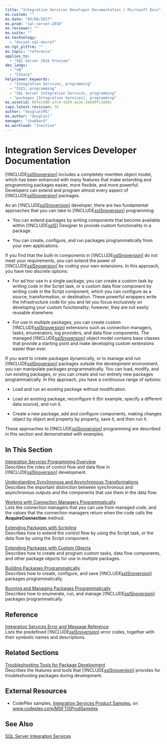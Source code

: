 ```yaml
---
title: "Integration Services Developer Documentation | Microsoft Docs"
ms.custom: ""
ms.date: "03/06/2017"
ms.prod: "sql-server-2016"
ms.reviewer: ""
ms.suite: ""
ms.technology: 
  - "docset-sql-devref"
ms.tgt_pltfrm: ""
ms.topic: "reference"
applies_to: 
  - "SQL Server 2016 Preview"
dev_langs: 
  - "VB"
  - "CSharp"
helpviewer_keywords: 
  - "Integration Services, programming"
  - "SSIS, programming"
  - "SQL Server Integration Services, programming"
  - "packages [Integration Services], programming"
ms.assetid: 60fe148b-a7c4-4289-ae3e-2e949fc1886c
caps.latest.revision: 76
author: "douglaslMS"
ms.author: "douglasl"
manager: "jhubbard"
ms.workload: "Inactive"
---
```

# Integration Services Developer Documentation
  [!INCLUDE[ssISnoversion](../includes/ssisnoversion-md.md)] includes a completely rewritten object model, which has been enhanced with many features that make extending and programming packages easier, more flexible, and more powerful. Developers can extend and program almost every aspect of [!INCLUDE[ssISnoversion](../includes/ssisnoversion-md.md)] packages.  
  
 As an [!INCLUDE[ssISnoversion](../includes/ssisnoversion-md.md)] developer, there are two fundamental approaches that you can take to [!INCLUDE[ssISnoversion](../includes/ssisnoversion-md.md)] programming:  
  
-   You can extend packages by writing components that become available within [!INCLUDE[ssIS](../includes/ssis-md.md)] Designer to provide custom functionality in a package.  
  
-   You can create, configure, and run packages programmatically from your own applications.  
  
 If you find that the built-in components in [!INCLUDE[ssISnoversion](../includes/ssisnoversion-md.md)] do not meet your requirements, you can extend the power of [!INCLUDE[ssISnoversion](../includes/ssisnoversion-md.md)] by coding your own extensions. In this approach, you have two discrete options:  
  
-   For ad hoc use in a single package, you can create a custom task by writing code in the Script task, or a custom data flow component by writing code in the Script component, which you can configure as a source, transformation, or destination. These powerful wrappers write the infrastructure code for you and let you focus exclusively on developing your custom functionality; however, they are not easily reusable elsewhere.  
  
-   For use in multiple packages, you can create custom [!INCLUDE[ssISnoversion](../includes/ssisnoversion-md.md)] extensions such as connection managers, tasks, enumerators, log providers, and data flow components. The managed [!INCLUDE[ssISnoversion](../includes/ssisnoversion-md.md)] object model contains base classes that provide a starting point and make developing custom extensions easier than ever.  
  
 If you want to create packages dynamically, or to manage and run [!INCLUDE[ssISnoversion](../includes/ssisnoversion-md.md)] packages outside the development environment, you can manipulate packages programmatically. You can load, modify, and run existing packages, or you can create and run entirely new packages programmatically. In this approach, you have a continuous range of options:  
  
-   Load and run an existing package without modification.  
  
-   Load an existing package, reconfigure it (for example, specify a different data source), and run it.  
  
-   Create a new package, add and configure components, making changes object by object and property by property, save it, and then run it.  
  
 These approaches to [!INCLUDE[ssISnoversion](../includes/ssisnoversion-md.md)] programming are described in this section and demonstrated with examples.  
  
## In This Section  
 [Integration Services Programming Overview](../integration-services/integration-services-programming-overview.md)  
 Describes the roles of control flow and data flow in [!INCLUDE[ssISnoversion](../includes/ssisnoversion-md.md)] development.  
  
 [Understanding Synchronous and Asynchronous Transformations](../integration-services/understanding-synchronous-and-asynchronous-transformations.md)  
 Describes the important distinction between synchronous and asynchronous outputs and the components that use them in the data flow.  
  
 [Working with Connection Managers Programmatically](../integration-services/working-with-connection-managers-programmatically.md)  
 Lists the connection managers that you can use from managed code, and the values that the connection managers return when the code calls the **AcquireConnection** method.  
  
 [Extending Packages with Scripting](../integration-services/extending-packages-scripting/extending-packages-with-scripting.md)  
 Describes how to extend the control flow by using the Script task, or the data flow by using the Script component.  
  
 [Extending Packages with Custom Objects](../integration-services/extending-packages-custom-objects/extending-packages-with-custom-objects.md)  
 Describes how to create and program custom tasks, data flow components, and other package objects for use in multiple packages.  
  
 [Building Packages Programmatically](../integration-services/building-packages-programmatically/building-packages-programmatically.md)  
 Describes how to create, configure, and save [!INCLUDE[ssISnoversion](../includes/ssisnoversion-md.md)] packages programmatically.  
  
 [Running and Managing Packages Programmatically](../integration-services/run-manage-packages-programmatically/running-and-managing-packages-programmatically.md)  
 Describes how to enumerate, run, and manage [!INCLUDE[ssISnoversion](../includes/ssisnoversion-md.md)] packages programmatically.  
  
## Reference  
 [Integration Services Error and Message Reference](../integration-services/integration-services-error-and-message-reference.md)  
 Lists the predefined [!INCLUDE[ssISnoversion](../includes/ssisnoversion-md.md)] error codes, together with their symbolic names and descriptions.  
  
## Related Sections  
 [Troubleshooting Tools for Package Development](../integration-services/troubleshooting/troubleshooting-tools-for-package-development.md)  
 Describes the features and tools that [!INCLUDE[ssISnoversion](../includes/ssisnoversion-md.md)] provides for troubleshooting packages during development.  
  
## External Resources  
  
-   CodePlex samples, [Integration Services Product Samples](http://go.microsoft.com/fwlink/?LinkID=131204), on www.codeplex.com/MSFTISProdSamples  
  
## See Also  
 [SQL Server Integration Services](../integration-services/sql-server-integration-services.md)  
  
  
